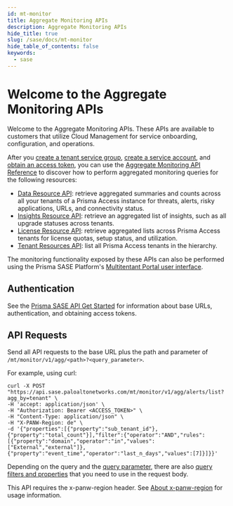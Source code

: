 ```yaml
---
id: mt-monitor
title: Aggregate Monitoring APIs
description: Aggregate Monitoring APIs
hide_title: true
slug: /sase/docs/mt-monitor
hide_table_of_contents: false
keywords:
  - sase
---
```


# Welcome to the Aggregate Monitoring APIs

Welcome to the Aggregate Monitoring APIs. These APIs are available to customers that utilize Cloud
Management for service onboarding, configuration, and operations.

After you [create a tenant service group](/sase/docs/tenant-service-groups),
[create a service account](/sase/docs/service-accounts),
and [obtain an access token](/sase/docs/access-tokens),
you can use the [Aggregate Monitoring API Reference](/sase/api/mt-monitor) to discover how to
perform aggregated monitoring queries for the following resources:

- [Data Resource API](/sase/api/mt-monitor/data-resource-api/): retrieve aggregated summaries and counts
  across all your tenants of a Prisma Access instance for threats, alerts, risky applications, URLs,
  and connectivity status.
- [Insights Resource API](/sase/api/mt-monitor/insights-resource-api/): retrieve an aggregated list of insights, such as all upgrade statuses across tenants.
- [License Resource API](/sase/api/mt-monitor/license-resource-api/): retrieve aggregated lists across
  Prisma Access tenants for license quotas, setup status, and utilization.
- [Tenant Resources API](/sase/api/mt-monitor/tenant-resources-api/): list all Prisma Access tenants in
  the hierarchy.

The monitoring functionality exposed by these APIs can also be performed using the Prisma SASE Platform's
[Multitentant Portal user interface](https://docs.paloaltonetworks.com/sase/prisma-sase-multitenant-platform/monitor-tenants).

## Authentication

See the [Prisma SASE API Get Started](/sase/docs/getstarted) for information about base URLs, authentication, and obtaining access tokens.

## API Requests

Send all API requests to the base URL plus the path and parameter of
`/mt/monitor/v1/agg/<path>?<query_parameter>`.

For example, using curl:

    curl -X POST "https://api.sase.paloaltonetworks.com/mt/monitor/v1/agg/alerts/list?agg_by=tenant" \
    -H 'accept: application/json' \
    -H "Authorization: Bearer <ACCESS_TOKEN>" \
    -H "Content-Type: application/json" \
    -H "X-PANW-Region: de" \
    -d '{"properties":[{"property":"sub_tenant_id"},{"property":"total_count"}],"filter":{"operator":"AND","rules":[{"property":"domain","operator":"in","values":["External","external"]},{"property":"event_time","operator":"last_n_days","values":[7]}]}}'

Depending on the query and the [query parameter](/sase/docs/parameters), there are also [query
filters and properties](/sase/docs/filters) that you need to use in the request body.

This API requires the x-panw-region header. See [About x-panw-region](/sase/docs/api-call/#about-x-panw-region) for usage information.


